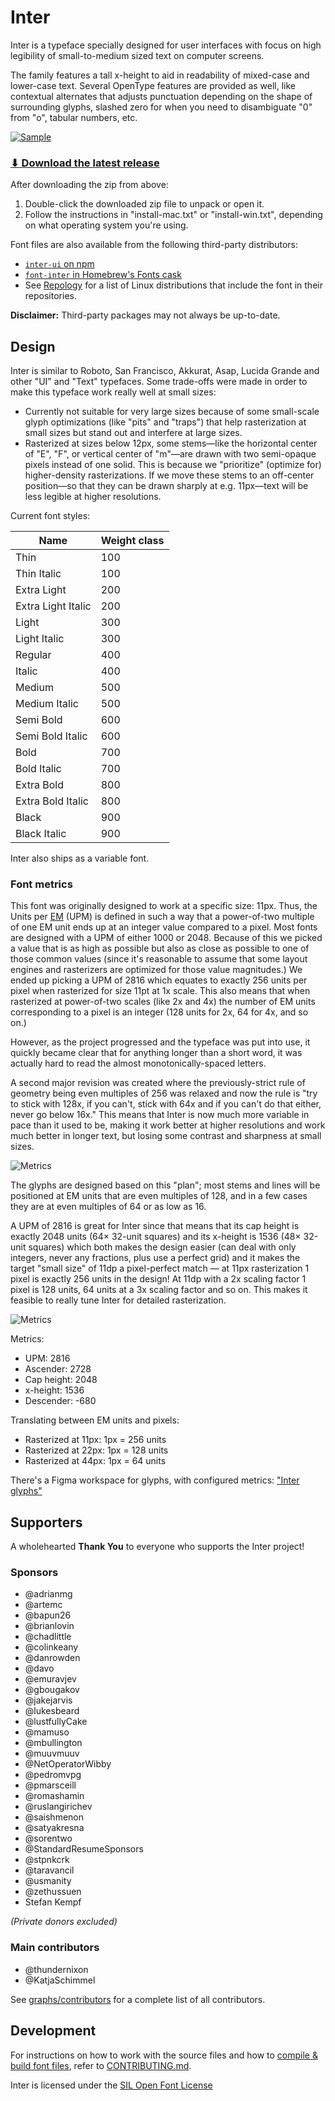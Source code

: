 # Inter

Inter is a typeface specially designed for user interfaces
with focus on high legibility of small-to-medium sized text on computer screens.

The family features a tall x-height to aid in readability of mixed-case and
lower-case text. Several OpenType features are provided as well,
like contextual alternates that adjusts punctuation depending on the shape of
surrounding glyphs, slashed zero for when you need to disambiguate "0" from "o",
tabular numbers, etc.

[![Sample](docs/res/sample.png)](https://rsms.me/inter/samples/)

### [⬇︎ Download the latest release](https://github.com/rsms/inter/releases/latest)

After downloading the zip from above:

1. Double-click the downloaded zip file to unpack or open it.
2. Follow the instructions in "install-mac.txt" or "install-win.txt", depending
   on what operating system you're using.

Font files are also available from the following third-party distributors:

- [`inter-ui` on npm](https://www.npmjs.com/package/inter-ui)
- [`font-inter` in Homebrew's Fonts cask](https://github.com/Homebrew/homebrew-cask-fonts)
- See [Repology](https://repology.org/project/fonts:inter/versions) for a list of Linux distributions that include the font in their repositories.

**Disclaimer:** Third-party packages may not always be up-to-date.

## Design

Inter is similar to Roboto, San Francisco, Akkurat, Asap, Lucida Grande and other "UI" and "Text" typefaces. Some trade-offs were made in order to make this typeface work really well at small sizes:

- Currently not suitable for very large sizes because of some small-scale glyph optimizations (like "pits" and "traps") that help rasterization at small sizes but stand out and interfere at large sizes.
- Rasterized at sizes below 12px, some stems—like the horizontal center of "E", "F", or vertical center of "m"—are drawn with two semi-opaque pixels instead of one solid. This is because we "prioritize" (optimize for) higher-density rasterizations. If we move these stems to an off-center position—so that they can be drawn sharply at e.g. 11px—text will be less legible at higher resolutions.

Current font styles:

| Name                 | Weight class
| -------------------- | ----------------
| Thin                 | 100
| Thin Italic          | 100
| Extra Light          | 200
| Extra Light Italic   | 200
| Light                | 300
| Light Italic         | 300
| Regular              | 400
| Italic               | 400
| Medium               | 500
| Medium Italic        | 500
| Semi Bold            | 600
| Semi Bold Italic     | 600
| Bold                 | 700
| Bold Italic          | 700
| Extra Bold           | 800
| Extra Bold Italic    | 800
| Black                | 900
| Black Italic         | 900

Inter also ships as a variable font.


### Font metrics

This font was originally designed to work at a specific size: 11px. Thus, the Units per [EM](https://en.wikipedia.org/wiki/Em_(typography)) (UPM) is defined in such a way that a power-of-two multiple of one EM unit ends up at an integer value compared to a pixel. Most fonts are designed with a UPM of either 1000 or 2048. Because of this we picked a value that is as high as possible but also as close as possible to one of those common values (since it's reasonable to assume that some layout engines and rasterizers are optimized for those value magnitudes.) We ended up picking a UPM of 2816 which equates to exactly 256 units per pixel when rasterized for size 11pt at 1x scale. This also means that when rasterized at power-of-two scales (like 2x and 4x) the number of EM units corresponding to a pixel is an integer (128 units for 2x, 64 for 4x, and so on.)

However, as the project progressed and the typeface was put into use, it quickly
became clear that for anything longer than a short word, it was actually hard to
read the almost monotonically-spaced letters.

A second major revision was created where the previously-strict rule of geometry being even multiples of 256 was relaxed and now the rule is "try to stick with 128x, if you can't, stick with 64x and if you can't do that either, never go below 16x." This means that Inter is now much more variable in pace than it used to be, making it work better at higher resolutions and work much better in longer text, but losing some contrast and sharpness at small sizes.

![Metrics](docs/res/metrics.png)

The glyphs are designed based on this "plan"; most stems and lines will be positioned at EM units that are even multiples of 128, and in a few cases they are at even multiples of 64 or as low as 16.

A UPM of 2816 is great for Inter since that means that its cap height is exactly 2048 units (64× 32-unit squares) and its x-height is 1536 (48× 32-unit squares) which both makes the design easier (can deal with only integers, never any fractions, plus use a perfect grid) and it makes the target "small size" of 11dp a pixel-perfect match — at 11px rasterization 1 pixel is exactly 256 units in the design! At 11dp with a 2x scaling factor 1 pixel is 128 units, 64 units at a 3x scaling factor and so on. This makes it feasible to really tune Inter for detailed rasterization.

![Metrics](docs/res/metrics2.png)

Metrics:

- UPM:        2816
- Ascender:   2728
- Cap height: 2048
- x-height:   1536
- Descender:  -680

Translating between EM units and pixels:

- Rasterized at 11px: 1px = 256 units
- Rasterized at 22px: 1px = 128 units
- Rasterized at 44px: 1px =  64 units

There's a Figma workspace for glyphs, with configured metrics: ["Inter glyphs"](https://www.figma.com/file/RtScFU5NETY3j9E0yOmnW4gv/)



## Supporters

A wholehearted **Thank You** to everyone who supports the Inter project!

### Sponsors

- @adrianmg
- @artemc
- @bapun26
- @brianlovin
- @chadlittle
- @colinkeany
- @danrowden
- @davo
- @emuravjev
- @gbougakov
- @jakejarvis
- @lukesbeard
- @lustfullyCake
- @mamuso
- @mbullington
- @muuvmuuv
- @NetOperatorWibby
- @pedromvpg
- @pmarsceill
- @romashamin
- @ruslangirichev
- @saishmenon
- @satyakresna
- @sorentwo
- @StandardResumeSponsors
- @stpnkcrk
- @taravancil
- @usmanity
- @zethussuen
- Stefan Kempf

_(Private donors excluded)_

### Main contributors

- @thundernixon
- @KatjaSchimmel

See [graphs/contributors](https://github.com/rsms/inter/graphs/contributors)
for a complete list of all contributors.


## Development

For instructions on how to work with the source files and how to
[compile & build font files](CONTRIBUTING.md#compiling-font-files),
refer to [CONTRIBUTING.md](CONTRIBUTING.md).

Inter is licensed under the [SIL Open Font License](LICENSE.txt)
